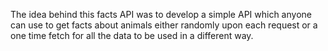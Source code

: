The idea behind this facts API was to develop a simple API which anyone can use to get facts about animals either randomly upon each request or a one time fetch for all the data to be used in a different way.
